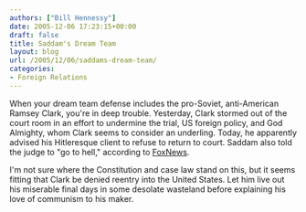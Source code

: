 ```yaml
---
authors: ["Bill Hennessy"]
date: 2005-12-06 17:23:15+00:00
draft: false
title: Saddam's Dream Team
layout: blog
url: /2005/12/06/saddams-dream-team/
categories:
- Foreign Relations
---
```


When your dream team defense includes the pro-Soviet, anti-American Ramsey Clark, you're in deep trouble.  Yesterday, Clark stormed out of the court room in an effort to undermine the trial, US foreign policy, and God Almighty, whom Clark seems to consider an underling.  Today, he apparently advised his Hitleresque client to refuse to return to court.  Saddam also told the judge to "go to hell," according to [FoxNews](https://www.foxnews.com).

I'm not sure where the Constitution and case law stand on this, but it seems fitting that Clark be denied reentry into the United States.   Let him live out his miserable final days in some desolate wasteland before explaining his love of communism to his maker.


